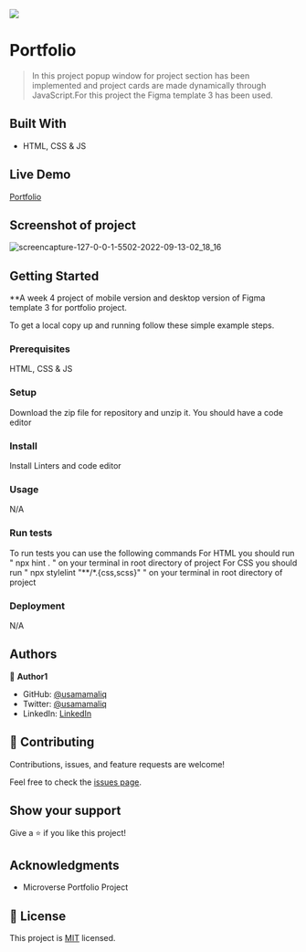 ![](https://img.shields.io/badge/Microverse-blueviolet)

# Portfolio

> In this project popup window for project section has been implemented and project cards are made dynamically through JavaScript.For this project the Figma template 3 has been used.

## Built With

- HTML, CSS & JS

## Live Demo

[Portfolio](https://usamamaliq.github.io/Portfolio/)

## Screenshot of project

![screencapture-127-0-0-1-5502-2022-09-13-02_18_16](https://user-images.githubusercontent.com/101483956/189761088-f0275640-2c40-408e-bbc7-1be2252574c7.png)

## Getting Started

**A week 4 project of mobile version and desktop version of Figma template 3 for portfolio project.


To get a local copy up and running follow these simple example steps.

### Prerequisites

HTML, CSS & JS

### Setup

Download the zip file for repository and unzip it.
You should have a code editor

### Install

Install Linters and code editor

### Usage

N/A

### Run tests

To run tests you can use the following commands
For HTML you should run " npx hint . " on your terminal in root directory of project
For CSS you should run " npx stylelint "**/*.{css,scss}" " on your terminal in root directory of project

### Deployment

N/A

## Authors

👤 **Author1**

- GitHub: [@usamamaliq](https://github.com/usamamaliq)
- Twitter: [@usamamaliq](https://twitter.com/usamamaliq)
- LinkedIn: [LinkedIn](https://linkedin.com/in/usamamaliq)


## 🤝 Contributing

Contributions, issues, and feature requests are welcome!

Feel free to check the [issues page](../../issues/).

## Show your support

Give a ⭐️ if you like this project!

## Acknowledgments

- Microverse Portfolio Project

## 📝 License

This project is [MIT](./License.md) licensed.
